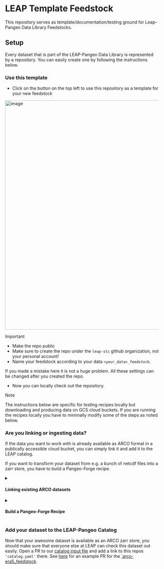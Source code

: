 # LEAP Template Feedstock
This repository serves as template/documentation/testing ground for Leap-Pangeo Data Library Feedstocks.

## Setup
Every dataset that is part of the LEAP-Pangeo Data Library is represented by a repository. You can easily create one by following the instructions below.

### Use this template
- Click on the button on the top left to use this repository as a template for your new feedstock
<img width="749" alt="image" src="https://github.com/leap-stc/proto_feedstock/assets/14314623/c786b2c7-adf1-4d4c-9811-0c7a1aa9228c">

>[!IMPORTANT]
> - Make the repo public
> - Make sure to create the repo under the `leap-stc` github organization, not your personal account!
> - Name your feedstock according to your data  `<your_data>_feedstock`.
>
>  If you made a mistake here it is not a huge problem. All these settings can be changed after you created the repo.

- Now you can locally check out the repository.

> [!NOTE]
> The instructions below are specific for testing recipes locally but downloading and producing data on GCS cloud buckets. If you are running the recipes locally you have to minimally modify some of the steps as noted below.

### Are you linking or ingesting data?
If the data you want to work with is already available as ARCO format in a publically accessible cloud bucket, you can simply link it and add it to the LEAP catalog.

If you want to transform your dataset from e.g. a bunch of netcdf files into a zarr store, you have to build a Pangeo-Forge recipe.

<details>
<summary>
  
#### Linking existing ARCO datasets 

</summary>

To link an existing dataset all you need to do is to modify `'feedstock/meta.yaml'` and `'feedstock/catalog.yaml'`. Enter the information about the dataset in `'feedstock/meta.yaml'` and then add corresponding entries (the `'id'` parameter has to match) in `'feedstock/catalog.yaml'`, where the url can point to any publically available cloud storage. 

<details>
<summary> Example from the [`arco-era5_feedstock](https://github.com/leap-stc/arco-era5_feedstock): </summary>

`meta.yaml`

```
title: "ARCO ERA5"
description: >
   Analysis-Ready, Cloud Optimized ERA5 data ingested by Google Research
recipes:
  - id: "0_25_deg_pressure_surface_levels"
  - id: "0_25_deg_model_levels"
provenance:
  providers:
    - name: "Google Research"
      description: >
      Hersbach, H., Bell, B., Berrisford, P., Hirahara, S., Horányi, A., 
      Muñoz‐Sabater, J., Nicolas, J., Peubey, C., Radu, R., Schepers, D., 
      Simmons, A., Soci, C., Abdalla, S., Abellan, X., Balsamo, G., 
      Bechtold, P., Biavati, G., Bidlot, J., Bonavita, M., De Chiara, G., 
      Dahlgren, P., Dee, D., Diamantakis, M., Dragani, R., Flemming, J., 
      Forbes, R., Fuentes, M., Geer, A., Haimberger, L., Healy, S., 
      Hogan, R.J., Hólm, E., Janisková, M., Keeley, S., Laloyaux, P., 
      Lopez, P., Lupu, C., Radnoti, G., de Rosnay, P., Rozum, I., Vamborg, F.,
      Villaume, S., Thépaut, J-N. (2017): Complete ERA5: Fifth generation of 
      ECMWF atmospheric reanalyses of the global climate. Copernicus Climate 
      Change Service (C3S) Data Store (CDS).
      
      Hersbach et al, (2017) was downloaded from the Copernicus Climate Change 
      Service (C3S) Climate Data Store. We thank C3S for allowing us to 
      redistribute the data.
      
      The results contain modified Copernicus Climate Change Service 
      information 2022. Neither the European Commission nor ECMWF is 
      responsible for any use that may be made of the Copernicus information 
      or data it contains.
      roles:
        - producer
        - licensor
  license: "Apache Version 2.0"
maintainers:
  - name: "Julius Busecke"
    orcid: "0000-0001-8571-865X"
    github: jbusecke
```

`catalog.yaml`

```
# All the information important to cataloging.
"ncviewjs:meta_yaml_url": "https://github.com/leap-stc/arco-era5_feedstock/blob/main/feedstock/meta.yaml" # !!! Make sure to change this to YOUR feedstock!!!
tags:
  - atmosphere
  - reanalysis
  - zarr
stores:
  - id: "0_25_deg_pressure_surface_levels"
    name: "This dataset contains most pressure-level fields and all surface-level field regridded to a uniform 0.25° resolution. It is a superset of the data used to train GraphCast and NeuralGCM"
    url: "gs://gcp-public-data-arco-era5/ar/full_37-1h-0p25deg-chunk-1.zarr-v3"

  - id: "0_25_deg_model_levels"
    name: "This dataset contains 3D fields at 0.25° resolution with ERA5's native vertical coordinates (hybrid pressure/sigma coordinates)."
    url: "'gs://gcp-public-data-arco-era5/ar/model-level-1h-0p25deg.zarr-v1'"
```

</details>

</details>

<details>
<summary>
  
#### Build a Pangeo-Forge Recipe

</summary>

##### Build and test your recipe locally on the LEAP-Pangeo Jupyterhub

- Edit the `feedstock/recipe.py` to build your pangeo-forge recipe. If you are new to pangeo-forge, [the docs](https://pangeo-forge.readthedocs.io/en/latest/composition/index.html#overview) are a great starting point
- Make sure to also edit the other files in the `/feedstock/` directory. More info on feedstock structure can be found [here](https://pangeo-forge.readthedocs.io/en/latest/deployment/feedstocks.html#meta-yaml)
- 🚨 You should not have to modify any of the files outside the `feedstock` folder (and this README)! If you run into a situation where you think changes are needed, please open an issue and tag @leap-stc/data-and-compute.

#### Test your recipe locally
Before we run your recipe on LEAPs Dataflow runner you should test your recipe locally.

You can do that on the LEAP-Pangeo Jupyterhub or your own computer.

1. Set up an environment with mamba or conda:
```shell
mamba create -n runner0102 python=3.11 -y
conda activate runner0102
pip install pangeo-forge-runner==0.10.2 --no-cache-dir
```

2. You can now use [pangeo-forge-runner](https://github.com/pangeo-forge/pangeo-forge-runner) from the root directory of a checked out version of this repository in the shell

```shell
pangeo-forge-runner bake \
  --repo=./ \
  --Bake.recipe_id=<recipe_id>\
  -f configs/config_local_hub.py
```
>[!NOTE]
> Make sure to replace the `'recipe_id'` with the one defined in your `feedstock/meta.yaml` file.
>
>If you created multiple recipes you have to run a call like above for each one.

> To run this fully local (e.g. on your laptop) you have to replace `config_local_hub.py` with  `config_local.py`.
>
> ⚠️ This will save the cache and output to a subfolder of the location you are executing this from.. Make sure do delete them once you are done with testing.

3. Check the output! If something looks off edit your recipe.

>[!TIP]
>The above command will by default 'prune' the recipe, meaning it will only use two of the input files you provided to avoid creating too large output.
>Keep that in mind when you check the output for correctness.

Once you are happy with the output it is time to commit your work to git, push to github and get this recipe set up for ingestion using [Google Dataflow](https://cloud.google.com/dataflow?hl=en)

#### Activate the linting CI and clean up your repo
[Pre-Commit](https://pre-commit.com) linting is already pre-configured in this repository. To run the checks locally simply do:
```shell
pip install pre-commit
pre-commit install
pre-commit run --all-files
```
Then create a new branch and add those fixes (and others that were not able to auto-fix). From now on pre-commit will run checks after every commit.

Alternatively (or additionally) you can use the  [pre-commit CI Github App](https://results.pre-commit.ci/) to run these checks as part of every PR.
To proceed with this step you will need assistance a memeber of the [LEAP Data and Computation Team](https://leap-stc.github.io/support.html#data-and-computation-team). Please open an issue on this repository and tag `@leap-stc/data-and-compute` and ask for this repository to be added to the pre-commit.ci app.

#### Deploy your recipe to LEAPs Google Dataflow


>[!WARNING]
>To proceed with this step you will need to have certain repository secrets set up. For security reasons this should be done by a memeber of the [LEAP Data and Computation Team](https://leap-stc.github.io/support.html#data-and-computation-team). Please open an issue on this repository and tag `@leap-stc/data-and-compute` to get assistance.

- To deploy a recipe to Google Dataflow you have to trigger the "Deploy Recipes to Google Dataflow" with a single `recipe_id` as input.

- Once your recipe is run from a github workflow we assume that it is deployed to Google Dataflow and activate the final [copy stage](https://github.com/leap-stc/LEAP_template_feedstock/blob/55ee23ce0bc90f764d18bc34c58adccb5b38fc89/feedstock/recipe.py#L63). This happens automatically, but you have to make sure to edit the `'feedstock/catalog.yaml'` `url` entries for each `recipe_id`. This location will be the 'final' location of the data, and this is what gets passed to the the catalog in the next step!


>[!NOTE]
>By default the `'prune'` option is set to true. To build the final dataset you need to change that value [here](https://github.com/leap-stc/LEAP_template_feedstock/blob/55ee23ce0bc90f764d18bc34c58adccb5b38fc89/configs/config_dataflow.py#L7). **Particularly for large datasets make sure that you have finalized the entries in `'feedstock/catalog.yaml'`**, since the full build of the dataset can be slow and expensive - you want to avoid doing that again 😁

</details>

### Add your dataset to the LEAP-Pangeo Catalog
Now that your awesome dataset is available as an ARCO zarr store, you should make sure that everyone else at LEAP can check this dataset out easily.
Open a PR to our [catalog input file](https://github.com/leap-stc/data-management/blob/main/catalog/input.yaml) and add a link to this repos `'catalog.yaml'` there. See [here](https://github.com/leap-stc/data-management/pull/132) for an example PR for the [`arco-era5_feedstock](https://github.com/leap-stc/arco-era5_feedstock).
